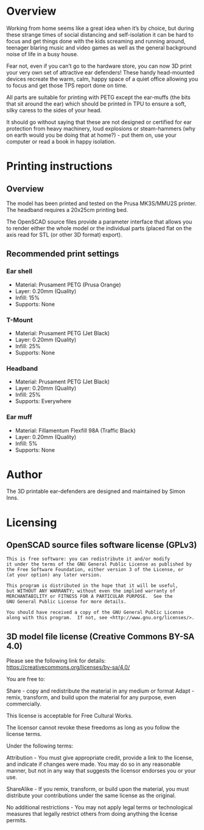 # Overview

Working from home seems like a great idea when it’s by choice, but during these strange times of social distancing and self-isolation it can be hard to focus and get things done with the kids screaming and running around, teenager blaring music and video games as well as the general background noise of life in a busy house.

Fear not, even if you can’t go to the hardware store, you can now 3D print your very own set of attractive ear defenders!  These handy head-mounted devices recreate the warm, calm, happy space of a quiet office allowing you to focus and get those TPS report done on time.

All parts are suitable for printing with PETG except the ear-muffs (the bits that sit around the ear) which should be printed in TPU to ensure a soft, silky caress to the sides of your head.

It should go without saying that these are not designed or certified for ear protection from heavy machinery, loud explosions or steam-hammers (why on earth would you be doing that at home?) - put them on, use your computer or read a book in happy isolation. 

# Printing instructions

## Overview

The model has been printed and tested on the Prusa MK3S/MMU2S printer.  The headband requires a 20x25cm printing bed.

The OpenSCAD source files provide a parameter interface that allows you to render either the whole model or the individual parts (placed flat on the axis read for STL (or other 3D format) export).

## Recommended print settings
### Ear shell
* Material: Prusament PETG (Prusa Orange)
* Layer: 0.20mm (Quality)
* Infill: 15%
* Supports: None

### T-Mount
* Material: Prusament PETG (Jet Black)
* Layer: 0.20mm (Quality)
* Infill: 25%
* Supports: None

### Headband
* Material: Prusament PETG (Jet Black)
* Layer: 0.20mm (Quality)
* Infill: 25%
* Supports: Everywhere

### Ear muff
* Material: Fillamentum Flexfill 98A (Traffic Black)
* Layer: 0.20mm (Quality)
* Infill: 5%
* Supports: None

# Author

The 3D printable ear-defenders are designed and maintained by Simon Inns.

# Licensing

## OpenSCAD source files software license (GPLv3)

    This is free software: you can redistribute it and/or modify
    it under the terms of the GNU General Public License as published by
    the Free Software Foundation, either version 3 of the License, or
    (at your option) any later version.
    
    This program is distributed in the hope that it will be useful,
    but WITHOUT ANY WARRANTY; without even the implied warranty of
    MERCHANTABILITY or FITNESS FOR A PARTICULAR PURPOSE.  See the
    GNU General Public License for more details.
    
    You should have received a copy of the GNU General Public License
    along with this program.  If not, see <http://www.gnu.org/licenses/>.

## 3D model file license (Creative Commons BY-SA 4.0)

Please see the following link for details: https://creativecommons.org/licenses/by-sa/4.0/

You are free to:

Share - copy and redistribute the material in any medium or format
Adapt - remix, transform, and build upon the material
for any purpose, even commercially.

This license is acceptable for Free Cultural Works.

The licensor cannot revoke these freedoms as long as you follow the license terms.

Under the following terms:

Attribution - You must give appropriate credit, provide a link to the license, and indicate if changes were made. You may do so in any reasonable manner, but not in any way that suggests the licensor endorses you or your use.

ShareAlike - If you remix, transform, or build upon the material, you must distribute your contributions under the same license as the original.

No additional restrictions - You may not apply legal terms or technological measures that legally restrict others from doing anything the license permits.


